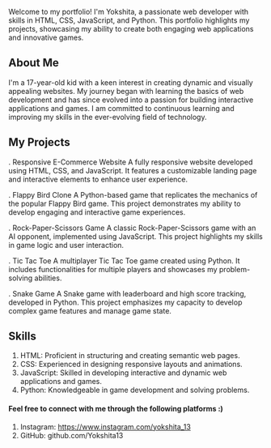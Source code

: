 Welcome to my portfolio! I'm Yokshita, a passionate web developer with skills in HTML, CSS, JavaScript, and Python. This portfolio highlights my projects, showcasing my ability to create both engaging web applications and innovative games.

## About Me
I'm a 17-year-old kid with a keen interest in creating dynamic and visually appealing websites. My journey began with learning the basics of web development and has since evolved into a passion for building interactive applications and games. I am committed to continuous learning and improving my skills in the ever-evolving field of technology.

## My Projects
. Responsive E-Commerce Website A fully responsive website developed using HTML, CSS, and JavaScript. It features a customizable landing page and interactive elements to enhance user experience.

. Flappy Bird Clone A Python-based game that replicates the mechanics of the popular Flappy Bird game. This project demonstrates my ability to develop engaging and interactive game experiences.

. Rock-Paper-Scissors Game A classic Rock-Paper-Scissors game with an AI opponent, implemented using JavaScript. This project highlights my skills in game logic and user interaction.

. Tic Tac Toe A multiplayer Tic Tac Toe game created using Python. It includes functionalities for multiple players and showcases my problem-solving abilities.

. Snake Game A Snake game with leaderboard and high score tracking, developed in Python. This project emphasizes my capacity to develop complex game features and manage game state.

## Skills
1. HTML: Proficient in structuring and creating semantic web pages.
2. CSS: Experienced in designing responsive layouts and animations.
3. JavaScript: Skilled in developing interactive and dynamic web applications and games.
4. Python: Knowledgeable in game development and solving problems.

#### Feel free to connect with me through the following platforms :)

1. Instagram: https://www.instagram.com/yokshita_13
3. GitHub: github.com/Yokshita13
